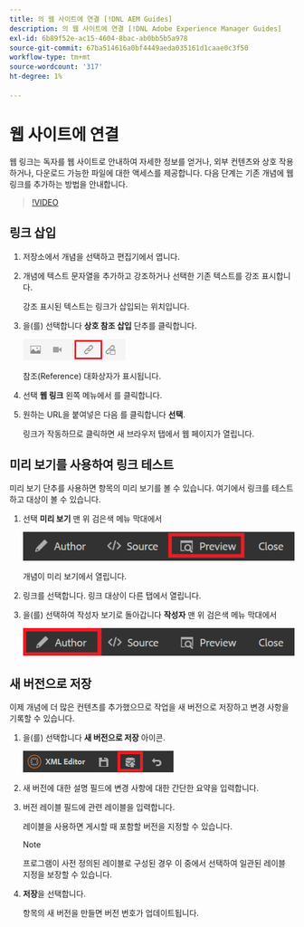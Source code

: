 ```yaml
---
title: 의 웹 사이트에 연결 [!DNL AEM Guides]
description: 의 웹 사이트에 연결 [!DNL Adobe Experience Manager Guides]
exl-id: 6b89f52e-ac15-4604-8bac-ab0bb5b5a978
source-git-commit: 67ba514616a0bf4449aeda035161d1caae0c3f50
workflow-type: tm+mt
source-wordcount: '317'
ht-degree: 1%

---
```


# 웹 사이트에 연결

웹 링크는 독자를 웹 사이트로 안내하여 자세한 정보를 얻거나, 외부 컨텐츠와 상호 작용하거나, 다운로드 가능한 파일에 대한 액세스를 제공합니다. 다음 단계는 기존 개념에 웹 링크를 추가하는 방법을 안내합니다.

>[!VIDEO](https://video.tv.adobe.com/v/336656?quality=12&learn=on)

## 링크 삽입

1. 저장소에서 개념을 선택하고 편집기에서 엽니다.
1. 개념에 텍스트 문자열을 추가하고 강조하거나 선택한 기존 텍스트를 강조 표시합니다.

   강조 표시된 텍스트는 링크가 삽입되는 위치입니다.
1. 을(를) 선택합니다 **상호 참조 삽입** 단추를 클릭합니다.

   ![상호 참조 삽입 아이콘](images/lesson-5/insert-crossref-icon.png)

   참조(Reference) 대화상자가 표시됩니다.


1. 선택 **웹 링크** 왼쪽 메뉴에서 를 클릭합니다.
1. 원하는 URL을 붙여넣은 다음 를 클릭합니다 **선택**.

   링크가 작동하므로 클릭하면 새 브라우저 탭에서 웹 페이지가 열립니다.

## 미리 보기를 사용하여 링크 테스트

미리 보기 단추를 사용하면 항목의 미리 보기를 볼 수 있습니다. 여기에서 링크를 테스트하고 대상이 볼 수 있습니다.

1. 선택 **미리 보기** 맨 위 검은색 메뉴 막대에서

   ![미리보기 버튼](images/common/select-preview.png)

   개념이 미리 보기에서 열립니다.

1. 링크를 선택합니다.
링크 대상이 다른 탭에서 열립니다.
1. 을(를) 선택하여 작성자 보기로 돌아갑니다 **작성자** 맨 위 검은색 메뉴 막대에서

   ![작성자 단추](images/lesson-5/author-map.png)


## 새 버전으로 저장

이제 개념에 더 많은 컨텐츠를 추가했으므로 작업을 새 버전으로 저장하고 변경 사항을 기록할 수 있습니다.

1. 을(를) 선택합니다 **새 버전으로 저장** 아이콘.

   ![새 버전으로 저장 아이콘](images/common/save-as-new-version.png)

1. 새 버전에 대한 설명 필드에 변경 사항에 대한 간단한 요약을 입력합니다.
1. 버전 레이블 필드에 관련 레이블을 입력합니다.

   레이블을 사용하면 게시할 때 포함할 버전을 지정할 수 있습니다.

   >[!NOTE]
   > 
   > 프로그램이 사전 정의된 레이블로 구성된 경우 이 중에서 선택하여 일관된 레이블 지정을 보장할 수 있습니다.

1. **저장**&#x200B;을 선택합니다.

   항목의 새 버전을 만들면 버전 번호가 업데이트됩니다.
